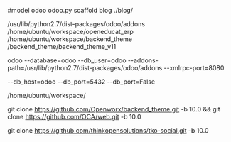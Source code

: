 #model  odoo
odoo.py scaffold blog  ./blog/

/usr/lib/python2.7/dist-packages/odoo/addons
/home/ubuntu/workspace/openeducat_erp          
/home/ubuntu/workspace/backend_theme
/backend_theme/backend_theme_v11

odoo  --database=odoo --db_user=odoo  --addons-path=/usr/lib/python2.7/dist-packages/odoo/addons --xmlrpc-port=8080


--db_host=odoo --db_port=5432 
--db_port=False

/home/ubuntu/workspace/

git clone https://github.com/Openworx/backend_theme.git -b 10.0 && git clone https://github.com/OCA/web.git -b 10.0

git clone https://github.com/thinkopensolutions/tko-social.git -b 10.0